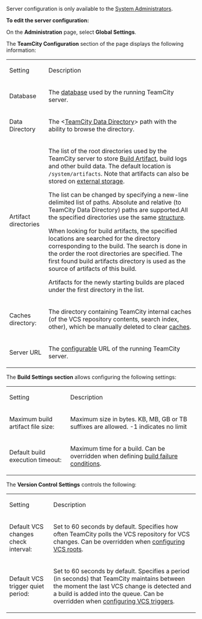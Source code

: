 [//]: # (title: TeamCity Configuration and Maintenance)
[//]: # (auxiliary-id: TeamCity Configuration and Maintenance)

<tip>

Server configuration is only available to the [System Administrators](role-and-permission.md#Per-Project+Authorization+Mode).
</tip>


__To edit the server configuration:__

On the __Administration__ page, select __Global Settings__. 

The __TeamCity Configuration__ section of the page displays the following information:

<table><tr>

<td>

Setting

</td>

<td>

Description

</td></tr><tr>

<td>

Database

</td>

<td>

The [database](setting-up-an-external-database.md) used by the running TeamCity server.

</td></tr><tr>

<td>

Data Directory

</td>

<td>


The \<[TeamCity Data Directory](teamcity-data-directory.md)\> path with the ability to browse the directory.

</td></tr><tr>

<td>

<anchor name="artifact-directories"/>

Artifact directories


</td>

<td>


The list of the root directories used by the TeamCity server to store [Build Artifact](build-artifact.md), build logs and other build data. The default location is `/system/artifacts`. Note that artifacts can also be stored on [external storage](configuring-artifacts-storage.md).

The list can be changed by specifying a new\-line delimited list of paths. Absolute and relative (to TeamCity Data Directory) paths are supported.All the specified directories use the same [structure](teamcity-data-directory.md#artifacts).

When looking for build artifacts, the specified locations are searched for the directory corresponding to the build. The search is done in the order the root directories are specified. The first found build artifacts directory is used as the source of artifacts of this build.

Artifacts for the newly starting builds are placed under the first directory in the list.


</td></tr><tr>

<td>

Caches directory:

</td>

<td>

The directory containing TeamCity internal caches (of the VCS repository contents, search index, other), which be manually deleted to clear [caches](teamcity-monitoring-and-diagnostics.md#Caches).

</td></tr><tr>

<td>

Server URL

</td>

<td>

The [configurable](configuring-server-url.md) URL of the running TeamCity server.

</td></tr></table>

 


The __Build Settings section__ allows configuring the following settings:

<table><tr>

<td>

Setting

</td>

<td>

Description

</td></tr><tr>

<td>

Maximum build artifact file size:

</td>

<td>

Maximum size in bytes. KB, MB, GB or TB suffixes are allowed. \-1 indicates no limit

</td></tr><tr>

<td>

Default build execution timeout:

</td>

<td>

Maximum time for a build. Can be overridden when defining [build failure conditions](build-failure-conditions.md).

</td></tr></table>

 


The __Version Control Settings__ controls the following:

 

<table><tr>

<td>

Setting

</td>

<td>

Description

</td></tr><tr>

<td>

Default VCS changes check interval:

</td>

<td>

Set to 60 seconds by default. Specifies how often TeamCity polls the VCS repository for VCS changes. Can be overridden when [configuring VCS roots](configuring-vcs-roots.md).

</td></tr><tr>

<td>

Default VCS trigger quiet period:

</td>

<td>

Set to 60 seconds by default. Specifies a period (in seconds) that TeamCity maintains between the moment the last VCS change is detected and a build is added into the queue.  Can be overridden when [configuring VCS triggers](configuring-vcs-triggers.md).

</td></tr></table>


